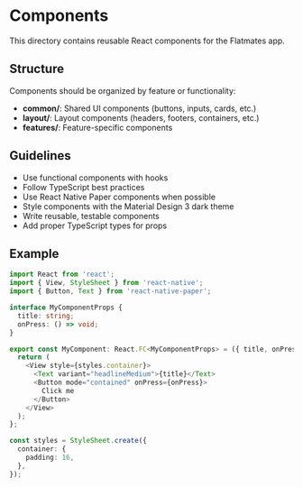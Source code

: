 # Components

This directory contains reusable React components for the Flatmates app.

## Structure

Components should be organized by feature or functionality:

- **common/**: Shared UI components (buttons, inputs, cards, etc.)
- **layout/**: Layout components (headers, footers, containers, etc.)
- **features/**: Feature-specific components

## Guidelines

- Use functional components with hooks
- Follow TypeScript best practices
- Use React Native Paper components when possible
- Style components with the Material Design 3 dark theme
- Write reusable, testable components
- Add proper TypeScript types for props

## Example

```typescript
import React from 'react';
import { View, StyleSheet } from 'react-native';
import { Button, Text } from 'react-native-paper';

interface MyComponentProps {
  title: string;
  onPress: () => void;
}

export const MyComponent: React.FC<MyComponentProps> = ({ title, onPress }) => {
  return (
    <View style={styles.container}>
      <Text variant="headlineMedium">{title}</Text>
      <Button mode="contained" onPress={onPress}>
        Click me
      </Button>
    </View>
  );
};

const styles = StyleSheet.create({
  container: {
    padding: 16,
  },
});
```
